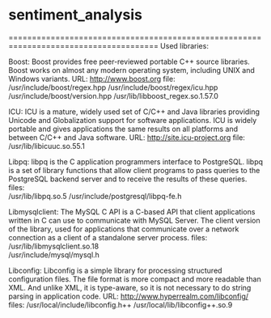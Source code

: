 # sentiment_analysis
======================================================================================
Used libraries:

Boost:
	Boost provides free peer-reviewed portable C++ source libraries. Boost works on almost any modern operating system, including UNIX and Windows variants.
URL:
	http://www.boost.org
file:
	/usr/include/boost/regex.hpp
	/usr/include/boost/regex/icu.hpp
	/usr/include/boost/version.hpp
	/usr/lib/libboost_regex.so.1.57.0


ICU:
	ICU is a mature, widely used set of C/C++ and Java libraries providing Unicode and Globalization support for software applications. ICU is widely portable and gives applications the same results on all platforms and between C/C++ and Java software.
URL:
	http://site.icu-project.org
file:
	/usr/lib/libicuuc.so.55.1


Libpq:
	libpq is the C application programmers interface to PostgreSQL. libpq is a set of library functions that allow client programs to pass queries to the PostgreSQL backend server and to receive the results of these queries.
files:	
	/usr/lib/libpq.so.5
	/usr/include/postgresql/libpq-fe.h


Libmysqlclient:
	The MySQL C API is a C-based API that client applications written in C can use to communicate with MySQL Server. The client version of the library, used for applications that communicate over a network connection as a client of a standalone server process.
files:
	/usr/lib/libmysqlclient.so.18	
	/usr/include/mysql/mysql.h


Libconfig:
	Libconfig is a simple library for processing structured configuration files. The file format is more compact and more readable than XML. And unlike XML, it is type-aware, so it is not necessary to do string parsing in application code.
URL:
	http://www.hyperrealm.com/libconfig/
files:
	/usr/local/include/libconfig.h++
	/usr/local/lib/libconfig++.so.9
